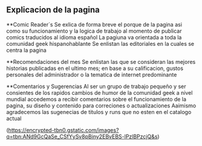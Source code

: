 ##  Explicacion de la pagina
**Comic Reader´s
 Se exlica de forma breve el porque de la pagina asi como su funcionamiento y la logica de trabajo al momento de publicar comics traducidos al idioma español
 La pagiuna va orientada a toda la comunidad geek hispanohablante 
 Se enlistan las editoriales en la cuales se centra la pagina

**Recomendaciones del mes
Se enlistan las que se consideran las mejores historias publicadas en el ultimo mes; en base a su calificacion, gustos personales del administrador o la tematica de internet predominante

**Comentarios y Sugerencias
Al ser un grupo de trabajo pequeño y ser consientes de los rapidos cambios de humor de la comunidad geek a nivel mundial accedemos a recibir comentarios sobre el funcionamiento de la pagina, su diseño y contenido para correciones o actualizaciones
Aaimismo agradecemos las sugenecias de titulos y runs que no esten en el catalogo actual


(https://encrypted-tbn0.gstatic.com/images?q=tbn:ANd9GcQaSe_CSfYySv8pBiny2EBvEBS-lPzlBPzcjQ&s)
